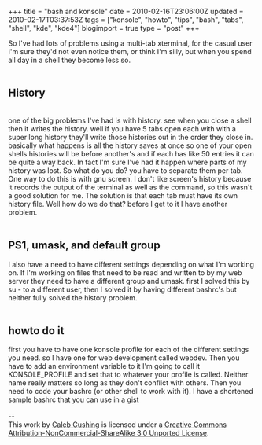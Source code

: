 +++
title = "bash and konsole"
date = 2010-02-16T23:06:00Z
updated = 2010-02-17T03:37:53Z
tags = ["konsole", "howto", "tips", "bash", "tabs", "shell", "kde", "kde4"]
blogimport = true 
type = "post"
+++

So I've had lots of problems using a multi-tab xterminal, for the casual user I'm sure they'd not even notice them, or think I'm silly, but when you spend all day in a shell they become less so. <br /><br /><h2>History</h2><br />one of the big problems I've had is with history. see when you close a shell then it writes the history. well if you have 5 tabs open each with with a super long history they'll write those histories out in the order they close in. basically what happens is all the history saves at once so one of your open shells histories will be before another's and if each has like 50 entries it can be quite a way back. In fact I'm sure I've had it happen where parts of my history was lost. So what do you do? you have to separate them per tab. One way to do this is with gnu screen. I don't like screen's history because it records the output of the terminal as well as the command, so this wasn't a good solution for me. The solution is that each tab must have its own history file. Well how do we do that? before I get to it I have another problem.<br /><br /><h2>PS1, umask, and default group</h2>I also have a need to have different settings depending on what I'm working on. If I'm working on files that need to be read and written to by my web server they need to have a different group and umask. first I solved this by su - to a different user, then I solved it by having different bashrc's but neither fully solved the history problem.<br /><br /><h2>howto do it</h2>first you have to have one konsole profile for each of the different settings you need. so I have one for web development called webdev. Then you have to add an environment variable to it I'm going to call it KONSOLE_PROFILE and set that to whatever your profile is called. Neither name really matters so long as they don't conflict with others. Then you need to code your bashrc (or other shell to work with it). I have a shortened sample bashrc that you can use in a <a href="http://gist.github.com/306270">gist</a><br /><script src="http://gist.github.com/306270.js"></script><div class="blogger-post-footer"><br />--<br />
This <span xmlns:dc="http://purl.org/dc/elements/1.1/" href="http://purl.org/dc/dcmitype/Text" rel="dc:type">work</span> by <a xmlns:cc="http://creativecommons.org/ns#" href="http://www.xenoterracide.com" property="cc:attributionName" rel="cc:attributionURL">Caleb Cushing</a> is licensed under a <a rel="license" href="http://creativecommons.org/licenses/by-nc-sa/3.0/">Creative Commons Attribution-NonCommercial-ShareAlike 3.0 Unported License</a>.</div>
